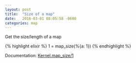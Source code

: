 ```yaml
---
layout: post
title:  "Size of a map"
date:   2016-03-01 08:05:58 -0600
categories: map
---
```

Get the size/length of a map

{% highlight elixir %}
1 = map_size(%{a: 1})
{% endhighlight %}

Documentation: [Kernel.map_size/1](http://elixir-lang.org/docs/stable/elixir/Kernel.html#map_size/1)
